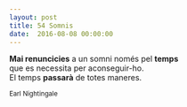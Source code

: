 ```yaml
---
layout: post
title: 54 Somnis
date:  2016-08-08 00:00:00
---
```


**Mai renuncicies** a un somni només pel **temps**<br />
que es necessita per aconseguir-ho.<br />
El temps **passarà** de totes maneres.<br />

<small>Earl Nightingale</small>
